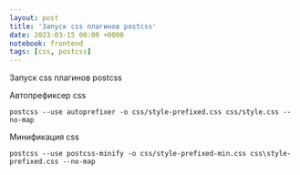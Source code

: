 ```yaml
---
layout: post
title: 'Запуск css плагинов postcss'
date: 2023-03-15 00:00 +0000
notebook: frontend
tags: [css, postcss]
---
```

Запуск css плагинов postcss

Автопрефиксер css
```
postcss --use autoprefixer -o css/style-prefixed.css css/style.css --no-map
```

Минификация css

```
postcss --use postcss-minify -o css/style-prefixed-min.css css\style-prefixed.css --no-map 
```